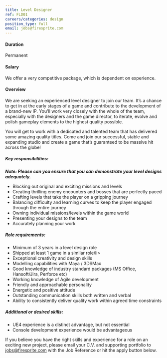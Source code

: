 ```yaml
---
title: Level Designer
ref: FLD01
careers/categories: design
position_type: full
email: jobs@firesprite.com
---
```

#### Duration

Permanent

#### Salary

We offer a very competitive package, which is dependent on experience.

#### Overview

We are seeking an experienced level designer to join our team. It’s a chance to get in at the early stages of a game and contribute to the development of a brand-new IP. You'll work very closely with the whole of the team, especially with the designers and the game director, to iterate, evolve and polish gameplay elements to the highest quality possible.

You will get to work with a dedicated and talented team that has delivered some amazing quality titles. Come and join our successful, stable and expanding studio and create a game that’s guaranteed to be massive hit across the globe!

##### **Key responsibilities:**

***Note: Please can you ensure that you can demonstrate your level designs adequately.***

* Blocking out original and exciting missions and levels
* Creating thrilling enemy encounters and bosses that are perfectly paced
* Crafting levels that take the player on a gripping journey
* Balancing difficulty and learning curves to keep the player engaged through the entire journey
* Owning individual missions/levels within the game world
* Presenting your designs to the team
* Accurately planning your work

##### **Role requirements:**

* Minimum of 3 years in a level design role
* Shipped at least 1 game in a similar role/li>
* Exceptional creativity and design skills
* Modelling capabilities with Maya / 3DSMax
* Good knowledge of industry standard packages (MS Office, Hansoft/Jira, Perforce etc)
* Working knowledge of Agile development
* Friendly and approachable personality
* Energetic and positive attitude
* Outstanding communication skills both written and verbal
* Ability to consistently deliver quality work within agreed time constraints

##### **Additional or desired skills:**

* UE4 experience is a distinct advantage, but not essential
* Console development experience would be advantageous

If you believe you have the right skills and experience for a role on an exciting new project, please email your C.V. and supporting portfolio to jobs@firesprite.com with the Job Reference or hit the apply button below.